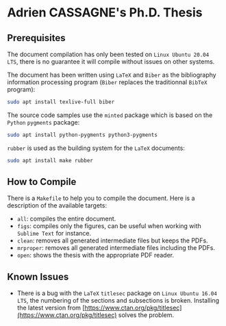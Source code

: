 # Adrien CASSAGNE's Ph.D. Thesis

## Prerequisites

The document compilation has only been tested on `Linux Ubuntu 20.04 LTS`, there
is no guarantee it will compile without issues on other systems.

The document has been written using `LaTeX` and `Biber` as the bibliography
information processing program (`Biber` replaces the traditionnal `BibTeX`
program):

```bash
sudo apt install texlive-full biber
```

The source code samples use the `minted` package which is based on the `Python`
`pygments` package:

```bash
sudo apt install python-pygments python3-pygments
```

`rubber` is used as the building system for the `LaTeX` documents:

```bash
sudo apt install make rubber
```

## How to Compile

There is a `Makefile` to help you to compile the document. Here is a description
of the available targets:

- `all`: compiles the entire document.
- `figs`: compiles only the figures, can be useful when working with
  `Sublime Text` for instance.
- `clean`: removes all generated intermediate files but keeps the PDFs.
- `mrproper`: removes all generated intermediate files including the PDFs.
- `open`: shows the thesis with the appropriate PDF reader.

## Known Issues

- There is a bug with the `LaTeX` `titlesec` package on
`Linux Ubuntu 16.04 LTS`, the numbering of the sections and subsections is
broken. Installing the latest version from [https://www.ctan.org/pkg/titlesec](https://www.ctan.org/pkg/titlesec)
solves the problem.
